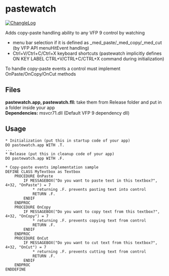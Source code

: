 # pastewatch

[![ChangleLog](https://img.shields.io/github/last-commit/dmitriychunikhin/pastewatch-vfp?path=%2FChangeLog.md&label=ChangeLog)](ChangeLog.md)

Adds copy-paste handling ability to any VFP 9 control by watching
* menu bar selection if it is defined as _med_paste/_med_copy/_med_cut (by VFP API menuHitEvent handling)
* Ctrl+V/Ctrl+C/Ctrl+X keyboard shortcuts (pastewatch implicitly defines ON KEY LABEL CTRL+V/CTRL+C/CTRL+X command during initialization)

To handle copy-paste events a control must implement OnPaste/OnCopy/OnCut methods<br>


## Files
<b>pastewatch.app, pastewatch.fll:</b> take them from Release folder and put in a folder inside your app
<br>
<b>Dependencies:</b> msvcr71.dll (Default VFP 9 dependency dll)

## Usage
```
* Initialization (put this in startup code of your app)
DO pastewatch.app WITH .T. 
...
* Release (put this in cleanup code of your app)
DO pastewatch.app WITH .F.
```

```
* Copy-paste events implementation sample
DEFINE CLASS MyTextbox as Textbox
    PROCEDURE OnPaste
        IF MESSAGEBOX("Do you want to paste text in this textbox?", 4+32, "OnPaste") = 7
            * returning .F. prevents pasting text into control
            RETURN .F.
        ENDIF
    ENDPROC
    PROCEDURE OnCopy
        IF MESSAGEBOX("Do you want to copy text from this textbox?", 4+32, "OnCopy") = 7
            * returning .F. prevents copying text from control
            RETURN .F.
        ENDIF
    ENDPROC
    PROCEDURE OnCut
        IF MESSAGEBOX("Do you want to cut text from this textbox?", 4+32, "OnCut") = 7
            * returning .F. prevents cutting text from control
            RETURN .F.
        ENDIF
    ENDPROC
ENDDEFINE
```
